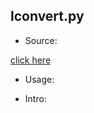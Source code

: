 ## lconvert.py

* Source:

 [click here](https://github.com/leucinw/ComputTools/tree/master/src/lconvert.py)

* Usage:

* Intro:

